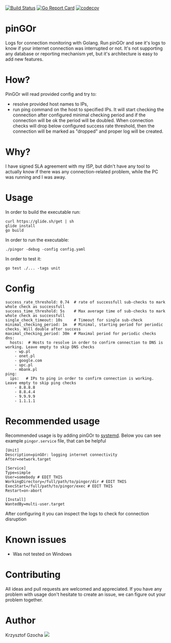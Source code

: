 [![Build Status](https://travis-ci.org/krzysztof-gzocha/pingor.svg?branch=master)](https://travis-ci.org/krzysztof-gzocha/pingor)
[![Go Report Card](https://goreportcard.com/badge/github.com/krzysztof-gzocha/pingor)](https://goreportcard.com/report/github.com/krzysztof-gzocha/pingor)
[![codecov](https://codecov.io/gh/krzysztof-gzocha/pingor/branch/master/graph/badge.svg)](https://codecov.io/gh/krzysztof-gzocha/pingor)

# pinGOr
Logs for connection monitoring with Golang.
Run pinGOr and see it's logs to know if your internet connection was interrupted or not.
It's not supporting any database or reporting mechanism yet, but it's architecture is easy to add new features.

# How?
PinGOr will read provided config and try to:
- resolve provided host names to IPs,
- run ping command on the host to specified IPs.
It will start checking the connection after configured minimal checking period and if the connection will be ok the period will be doubled.
When connection checks will drop below configured success rate threshold, then the connection will be marked as "dropped" and proper log will be created.

# Why?
I have signed SLA agreement with my ISP, but didn't have any tool to actually know if there was any connection-related problem, while the PC was running and I was away.

# Usage
In order to build the executable run:
```
curl https://glide.sh/get | sh
glide install
go build
```
In order to run the executable:
```
./pingor -debug -config config.yaml
```
In order to test it:
```
go test ./... -tags unit
```

# Config
```
success_rate_threshold: 0.74  # rate of successfull sub-checks to mark whole check as successfull
success_time_threshold: 5s    # Max average time of sub-checks to mark whole check as successfull
single_check_timeout: 10s     # Timeout for single sub-check
minimal_checking_period: 1m   # Minimal, starting period for periodic checks. Will double after success
maximal_checking_period: 30m  # Maximal period for periodic checks
dns:
  hosts:  # Hosts to resolve in order to confirm connection to DNS is working. Leave empty to skip DNS checks
    - wp.pl
    - onet.pl
    - google.com
    - upc.pl
    - mbank.pl
ping:
  ips:   # IPs to ping in order to confirm connection is working. Leave empty to skip ping checks
    - 8.8.8.8
    - 8.8.4.4
    - 9.9.9.9
    - 1.1.1.1
```

# Recommended usage
Recommended usage is by adding pinGOr to [systemd](https://www.tecmint.com/create-new-service-units-in-systemd/).
Below you can see example `pingor.service` file, that can be helpful
```
[Unit]
Description=pinGOr: logging internet connectivity
After=network.target

[Service]
Type=simple
User=somebody # EDIT THIS
WorkingDirectory=/full/path/to/pingor/dir # EDIT THIS
ExecStart=/full/path/to/pingor/exec # EDIT THIS
Restart=on-abort

[Install]
WantedBy=multi-user.target
```
After configuring it you can inspect the logs to check for connection disruption

# Known issues
- Was not tested on Windows

# Contributing
All ideas and pull requests are welcomed and appreciated.
If you have any problem with usage don't hesitate to create an issue, we can figure out your problem together.

# Author
Krzysztof Gzocha
[![](https://img.shields.io/badge/Twitter-%40kgzocha-blue.svg)](https://twitter.com/kgzocha)
